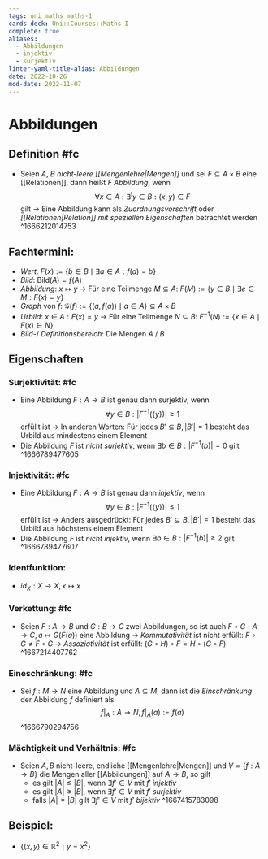 ```yaml
---
tags: uni maths maths-1
cards-deck: Uni::Courses::Maths-I
complete: true
aliases:
  - Abbildungen
  - injektiv
  - surjektiv
linter-yaml-title-alias: Abbildungen
date: 2022-10-26
mod-date: 2022-11-07
---
```


# Abbildungen

## Definition #fc
- Seien $A$, $B$ *nicht-leere [[Mengenlehre|Mengen]]* und sei $F\subseteq A\times B$ eine [[Relationen]], dann heißt $F$ *Abbildung*, wenn $$\forall x\in A:\exists^! y\in B:(x,y)\in F$$ gilt
	-> Eine Abbildung kann als *Zuordnungsvorschrift* oder *[[Relationen|Relation]] mit speziellen Eigenschaften* betrachtet werden
^1666212014753

## Fachtermini:
- *Wert*: $F(x):=\{b\in B\mid\exists a\in A:f(a)=b\}$
- *Bild*: $\text{Bild}(A)=f(A)$
- *Abbildung*: $x\mapsto y$
	-> Für eine Teilmenge $M\subseteq A$: $F(M):=\{y\in B\mid\exists e\in M:F(x)=y\}$
- *Graph* von $f$: $\mathcal{G}(f):=\{(a,f(a))\mid a\in A\}\subseteq A\times B$
- *Urbild*: $x\in A:F(x)=y$
	-> Für eine Teilmenge $N\subseteq B$: $F^{-1}(N):=\{x\in A\mid F(x)\in N\}$
- *Bild-*/ *Definitionsbereich*: Die Mengen $A$ / $B$

## Eigenschaften

### Surjektivität: #fc
- Eine Abbildung $F:A\rightarrow B$ ist genau dann surjektiv, wenn $$\forall y\in B:|F^{-1}(\{y\})|\geq 1$$ erfüllt ist
	-> In anderen Worten: Für jedes $B'\subseteq B,|B'|=1$ besteht das Urbild aus mindestens einem Element
- Die Abbildung $F$ ist *nicht surjektiv*, wenn $\exists b\in B:|F^{-1}(b)|=0$ gilt
^1666789477605

### Injektivität: #fc
- Eine Abbildung $F:A\rightarrow B$ ist genau dann *injektiv*, wenn $$\forall y\in B:|F^{-1}(\{y\})|\leq 1$$ erfüllt ist
	-> Anders ausgedrückt: Für jedes $B'\subseteq B,|B'|=1$ besteht das Urbild aus höchstens einem Element
- Die Abbildung $F$ ist *nicht injektiv*, wenn $\exists b\in B:|F^{-1}(b)|\geqslant 2$ gilt
^1666789477607

### Identfunktion:
- $id_X:X\rightarrow X, x\mapsto x$

### Verkettung: #fc
- Seien $F:A\rightarrow B$ und $G:B\rightarrow C$ zwei Abbildungen, so ist auch $F\circ G:A\rightarrow C,a\mapsto G(F(a))$ eine Abbildung
	-> *Kommutativität* ist nicht erfüllt: $F\circ G\neq F\circ G$
	-> *Assoziativität* ist erfüllt: $(G\circ H)\circ F=H\circ(G\circ F)$
^1667214407762

### Eineschränkung: #fc
- Sei $f:M\rightarrow N$ eine Abbildung und $A\subseteq M$, dann ist die *Einschränkung* der Abbildung $f$ definiert als $$f|_A:A\rightarrow N,f|_A(a):=f(a)$$
^1666790294756

### Mächtigkeit und Verhältnis: #fc
- Seien $A,B$ nicht-leere, endliche [[Mengenlehre|Mengen]] und $V=\{f:A\rightarrow B\}$ die Mengen aller [[Abbildungen]] auf $A\rightarrow B,$ so gilt
	- es gilt $|A|\leqslant|B|,$ wenn $\exists f'\in V\text{ mit }f'$ *injektiv*
	- es gilt $|A|\geqslant|B|$, wenn $\exists f'\in V\text{ mit }f'$ *surjektiv*
	- falls $|A| = |B|$ gilt $\exists f'\in V\text{ mit }f'$ *bijektiv*
^1667415783098

## Beispiel:
- $\{(x,y)\in\mathbb{R}^2\mid y=x^2\}$
